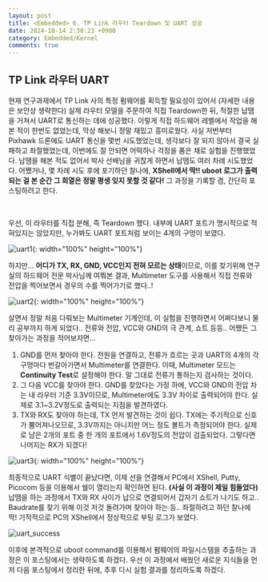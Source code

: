 ```yaml
---
layout: post
title: <Embedded> 6. TP Link 라우터 Teardown 및 UART 성공
date: 2024-10-14 2:30:23 +0900
category: Embedded/Kernel
comments: true
---
```


## TP Link 라우터 UART

현재 연구과제에서 TP Link 사의 특정 펌웨어를 획득할 필요성이 있어서 (자세한 내용은 보안상 생략한다) 실제 라우터 모델을 주문하여 직접 Teardown한 뒤, 적절한 납땜을 거쳐서 UART로 통신하는 데에 성공했다. 이렇게 직접 하드웨어 레벨에서 작업을 해본 적이 한번도 없었는데, 막상 해보니 정말 재밌고 흥미로웠다. 사실 저번부터 Pixhawk 드론에도 UART 통신을 몇번 시도했었는데, 생각보다 잘 되지 않아서 결국 실패하고 좌절했었는데, 이번에도 잘 안되면 어떡하나 걱정을 품은 채로 실험을 진행했었다. 납땜을 해본 적도 없어서 박사 선배님을 귀찮게 하면서 납땜도 여러 차례 시도했었다. 어쨌거나, 몇 차례 시도 후에 포기하던 찰나에, **XShell에서 딱!! uboot 로그가 출력되는 걸 본 순간 그 희열은 정말 평생 잊지 못할 것 같다!** 그 과정을 기록할 겸, 간단히 포스팅하려고 한다.

<br/>

우선, 이 라우터를 직접 분해, 즉 Teardown 했다. 내부에 UART 포트가 명시적으로 적혀있지는 않았지만, 누가봐도 UART 포트처럼 보이는 4개의 구멍이 보였다.

![uart1]({{site.url}}/img/uart1.jpg){: width="100%" height="100%"}

하지만... **어디가 TX, RX, GND, VCC인지 전혀 모르는 상태**이므로, 이를 찾기위해 연구실의 하드웨어 전문 박사님께 여쭤본 결과, Multimeter 도구를 사용해서 직접 전류와 전압을 찍어보면서 경우의 수를 찍어가기로 했다..!

![uart2]({{site.url}}/img/uart2.jpg){: width="100%" height="100%"}

살면서 정말 처음 다뤄보는 Multimeter 기계인데, 이 실험을 진행하면서 어쩌다보니 물리 공부까지 하게 되었다.. 전류와 전압, VCC와 GND의 극 관계, 쇼트 등등.. 어쨌든 그 찾아가는 과정을 적어보자면...

1. GND를 먼저 찾아야 한다. 전원을 연결하고, 전류가 흐르는 곳과 UART의 4개의 각 구멍마다 번갈아가면서 Multimeter를 연결한다. 이때, Multimeter 모드는 **Continuity Test**로 설정해야 한다. 말 그대로 전류가 통하는지 검사하는 것이다.
2. 그 다음 VCC를 찾아야 한다. GND를 찾았다는 가정 하에, VCC와 GND의 전압 차는 내 라우터 기준 3.3V이므로, Multimeter에도 3.3V 차이로 출력되어야 한다. 실제로 3.1~3.2V정도로 출력되는 지점을 발견하였다.
3. TX와 RX도 찾아야 하는데, TX 먼저 발견하는 것이 쉽다. TX에는 주기적으로 신호가 뿜어져나오므로, 3.3V까지는 아니지만 어느 정도 볼트가 측정되어야 한다. 실제로 남은 2개의 포트 중 한 개의 포트에서 1.6V정도의 전압이 검출되었다. 그렇다면 나머지는 RX가 되겠다!

![uart3]({{site.url}}/img/uart3.jpg){: width="100%" height="100%"}

최종적으로 UART 식별이 끝났다면, 이제 선을 연결해서 PC에서 XShell, Putty, Picocom 등을 이용해서 쉘이 열리는지 확인하면 된다. **(사실 이 과정이 제일 힘들었다)** 납땜을 하는 과정에서 TX와 RX 사이가 납으로 연결되어서 갑자기 쇼트가 나기도 하고.. Baudrate를 찾기 위해 이것 저것 돌려가며 찾아야 하는 등.. 좌절하려고 하던 찰나에 딱! 기적적으로 PC의 XShell에서 정상적으로 부팅 로그가 보였다.

![uart_success]({{site.url}}/img/uart_success.png)

이후에 본격적으로 uboot command를 이용해서 펌웨어의 파일시스템을 추출하는 과정은 이 포스팅에서는 생략하도록 하겠다. 우선 이 과정에서 배웠던 새로운 지식들을 먼저 다음 포스팅에서 정리한 뒤에, 추후 다시 실험 결과를 정리하도록 하겠다.